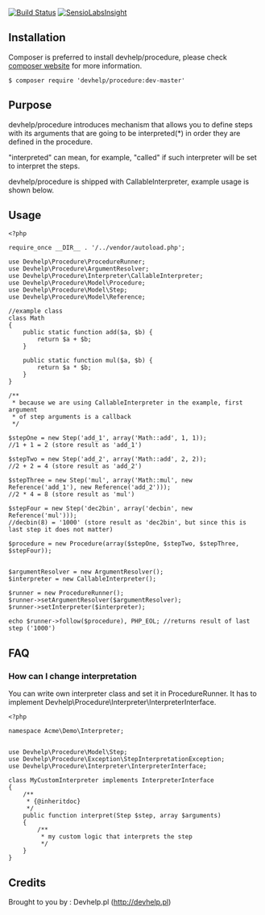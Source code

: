 [![Build Status](https://travis-ci.org/devhelp/procedure.png)](https://travis-ci.org/devhelp/procedure)  [![SensioLabsInsight](https://insight.sensiolabs.com/projects/f201687c-8951-4ea9-9fce-aed0a4d2046a/mini.png)](https://insight.sensiolabs.com/projects/f201687c-8951-4ea9-9fce-aed0a4d2046a)

## Installation

Composer is preferred to install devhelp/procedure, please check [composer website](http://getcomposer.org) for more information.

```
$ composer require 'devhelp/procedure:dev-master'
```

## Purpose

devhelp/procedure introduces mechanism that allows you to define steps with its arguments that
are going to be interpreted(*) in order they are defined in the procedure.

"interpreted" can mean, for example, "called" if such interpreter will be set to interpret the steps.

devhelp/procedure is shipped with CallableInterpreter, example usage is shown below.

## Usage

```
<?php

require_once __DIR__ . '/../vendor/autoload.php';

use Devhelp\Procedure\ProcedureRunner;
use Devhelp\Procedure\ArgumentResolver;
use Devhelp\Procedure\Interpreter\CallableInterpreter;
use Devhelp\Procedure\Model\Procedure;
use Devhelp\Procedure\Model\Step;
use Devhelp\Procedure\Model\Reference;

//example class
class Math
{
    public static function add($a, $b) {
        return $a + $b;
    }

    public static function mul($a, $b) {
        return $a * $b;
    }
}

/**
 * because we are using CallableInterpreter in the example, first argument
 * of step arguments is a callback
 */

$stepOne = new Step('add_1', array('Math::add', 1, 1));
//1 + 1 = 2 (store result as 'add_1')

$stepTwo = new Step('add_2', array('Math::add', 2, 2));
//2 + 2 = 4 (store result as 'add_2')

$stepThree = new Step('mul', array('Math::mul', new Reference('add_1'), new Reference('add_2')));
//2 * 4 = 8 (store result as 'mul')

$stepFour = new Step('dec2bin', array('decbin', new Reference('mul')));
//decbin(8) = '1000' (store result as 'dec2bin', but since this is last step it does not matter)

$procedure = new Procedure(array($stepOne, $stepTwo, $stepThree, $stepFour));


$argumentResolver = new ArgumentResolver();
$interpreter = new CallableInterpreter();

$runner = new ProcedureRunner();
$runner->setArgumentResolver($argumentResolver);
$runner->setInterpreter($interpreter);

echo $runner->follow($procedure), PHP_EOL; //returns result of last step ('1000')
```

## FAQ

### How can I change interpretation

You can write own interpreter class and set it in ProcedureRunner.
It has to implement Devhelp\Procedure\Interpreter\InterpreterInterface.

```
<?php

namespace Acme\Demo\Interpreter;


use Devhelp\Procedure\Model\Step;
use Devhelp\Procedure\Exception\StepInterpretationException;
use Devhelp\Procedure\Interpreter\InterpreterInterface;

class MyCustomInterpreter implements InterpreterInterface
{
    /**
     * {@inheritdoc}
     */
    public function interpret(Step $step, array $arguments)
    {
        /**
         * my custom logic that interprets the step
         */
    }
}
```


## Credits

Brought to you by : Devhelp.pl (http://devhelp.pl)
